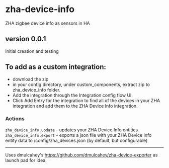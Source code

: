 # zha-device-info
ZHA zigbee device info as sensors in HA

## version 0.0.1
Initial creation and testing

## To add as a custom integration:
- download the zip
- in your config directory, under custom_components, extract zip to zha_device_info folder.
- Add the integration through the Integration config flow UI.
- Click Add Entry for the integration to find all of the devices in your ZHA integration and add them to the ZHA Device Info integration.

### Actions
`zha_device_info.update` - updates your ZHA Device Info entities
`zha_device_info.export` - exports a json file with your ZHA Device Info entity data to /config/zha_devices.json (by default, but configurable)


---
Uses dmulcahey's https://github.com/dmulcahey/zha-device-exporter as launch pad for idea.
